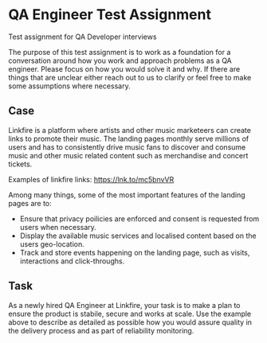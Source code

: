 # QA Engineer Test Assignment
Test assignment for QA Developer interviews

The purpose of this test assignment is to work as a foundation for a conversation around how you work and approach problems as a QA engineer. Please focus on how you would solve it and why. If there are things that are unclear either reach out to us to clarify or feel free to make some assumptions where necessary.

## Case
Linkfire is a platform where artists and other music marketeers can create links to promote their music. The landing pages monthly serve millions of users and has to consistently drive music fans to discover and consume music and other music related content such as merchandise and concert tickets.

Examples of linkfire links:
https://lnk.to/mc5bnvVR

Among many things, some of the most important features of the landing pages are to:
- Ensure that privacy poilicies are enforced and consent is requested from users when necessary.
- Display the available music services and localised content based on the users geo-location. 
- Track and store events happening on the landing page, such as visits, interactions and click-throughs.

## Task
As a newly hired QA Engineer at Linkfire, your task is to make a plan to ensure the product is stabile, secure and works at scale. Use the example above to describe as detailed as possible how you would assure quality in the delivery process and as part of reliability monitoring.



